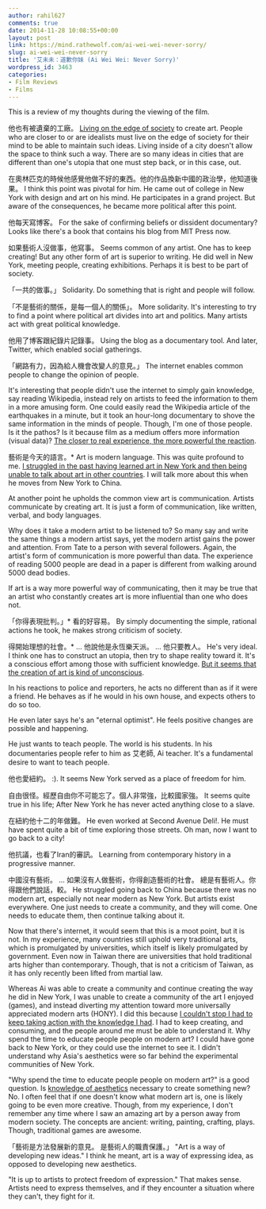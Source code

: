 ```yaml
---
author: rahil627
comments: true
date: 2014-11-28 10:08:55+00:00
layout: post
link: https://mind.rathewolf.com/ai-wei-wei-never-sorry/
slug: ai-wei-wei-never-sorry
title: '艾未未：道歉你妹 (Ai Wei Wei: Never Sorry)'
wordpress_id: 3463
categories:
- Film Reviews
- Films
---
```


This is a review of my thoughts during the viewing of the film.

他也有被遺棄的工廠。
[Living on the edge of society](https://mind.rathewolf.com/living-on-the-edge-of-society-ethics) to create art. People who are closer to or are idealists must live on the edge of society for their mind to be able to maintain such ideas. Living inside of a city doesn't allow the space to think such a way. There are so many ideas in cities that are different than one's utopia that one must step back, or in this case, out.

在奧林匹克的時候他感覺他做不好的東西。他的作品換新中國的政治學，他知道後果。
I think this point was pivotal for him. He came out of college in New York with design and art on his mind. He participates in a grand project. But aware of the consequences, he became more political after this point.

他每天寫博客。
For the sake of confirming beliefs or dissident documentary? Looks like there's a book that contains his blog from MIT Press now.

如果藝術人沒做事，他寫事。
Seems common of any artist. One has to keep creating! But any other form of art is superior to writing. He did well in New York, meeting people, creating exhibitions. Perhaps it is best to be part of society.

「一共的做事。」
Solidarity. Do something that is right and people will follow.

「不是藝術的關係，是每一個人的關係」。
More solidarity. It's interesting to try to find a point where political art divides into art and politics. Many artists act with great political knowledge.

他用了博客跟紀錄片記錄事。
Using the blog as a documentary tool. And later, Twitter, which enabled social gatherings.

「網路有力，因為給人機會改變人的意見。」
The internet enables common people to change the opinion of people.

It's interesting that people didn't use the internet to simply gain knowledge, say reading Wikipedia, instead rely on artists to feed the information to them in a more amusing form. One could easily read the Wikipedia article of the earthquakes in a minute, but it took an hour-long documentary to shove the same information in the minds of people. Though, I'm one of those people. Is it the pathos? Is it because film as a medium offers more information (visual data)? [The closer to real experience, the more powerful the reaction](https://mind.rathewolf.com/information-media-and-education).

藝術是今天的語言。*
Art is modern language. This was quite profound to me. [I struggled in the past having learned art in New York and then being unable to talk about art in other countries](https://mind.rathewolf.com/social-determinism-travel-and-aesthetics). I will talk more about this when he moves from New York to China.

At another point he upholds the common view art is communication. Artists communicate by creating art. It is just a form of communication, like written, verbal, and body languages.

Why does it take a modern artist to be listened to? So many say and write the same things a modern artist says, yet the modern artist gains the power and attention. From Tate to a person with several followers. Again, the artist's form of communication is more powerful than data. The experience of reading 5000 people are dead in a paper is different from walking around 5000 dead bodies.

If art is a way more powerful way of communicating, then it may be true that an artist who constantly creates art is more influential than one who does not.

「你得表現批判。」* 看的好容易。
By simply documenting the simple, rational actions he took, he makes strong criticism of society.

得開始理想的社會。*
...
他說他是永恆樂天派。
...
他只要教人。
He's very ideal. I think one has to construct an utopia, then try to shape reality toward it. It's a conscious effort among those with sufficient knowledge. [But it seems that the creation of art is kind of unconscious](http://en.wikipedia.org/wiki/Slavoj_%C5%BDi%C5%BEek#Ontology.2C_ideology.2C_and_the_Real).

In his reactions to police and reporters, he acts no different than as if it were a friend. He behaves as if he would in his own house, and expects others to do so too.

He even later says he's an "eternal optimist". He feels positive changes are possible and happening.

He just wants to teach people. The world is his students. In his documentaries people refer to him as 艾老師, Ai teacher. It's a fundamental desire to want to teach people.

他也愛紐約。
:). It seems New York served as a place of freedom for him.

自由很怪。經歷自由你不可能忘了。個人非常強，比較國家強。
It seems quite true in his life; After New York he has never acted anything close to a slave.

在紐約他十二的年做難。
He even worked at Second Avenue Deli!. He must have spent quite a bit of time exploring those streets. Oh man, now I want to go back to a city!

他抗議，也看了Iran的審訊。
Learning from contemporary history in a progressive manner.

中國沒有藝術。
...
如果沒有人做藝術，你得創造藝術的社會。 總是有藝術人。你得跟他們說話，較。
He struggled going back to China because there was no modern art, especially not near modern as New York. But artists exist everywhere. One just needs to create a community, and they will come. One needs to educate them, then continue talking about it.

Now that there's internet, it would seem that this is a moot point, but it is not. In my experience, many countries still uphold very traditional arts, which is promulgated by universities, which itself is likely promulgated by government. Even now in Taiwan there are universities that hold traditional arts higher than contemporary. Though, that is not a criticism of Taiwan, as it has only recently been lifted from martial law.

Whereas Ai was able to create a community and continue creating the way he did in New York, I was unable to create a community of the art I enjoyed (games), and instead diverting my attention toward more universally appreciated modern arts (HONY). I did this because [I couldn't stop I had to keep taking action with the knowledge I had](https://mind.rathewolf.com/constant-art-ethics). I had to keep creating, and consuming, and the people around me must be able to understand it. Why spend the time to educate people people on modern art? I could have gone back to New York, or they could use the internet to see it. I didn't understand why Asia's aesthetics were so far behind the experimental communities of New York.

"Why spend the time to educate people people on modern art?" is a good question. Is [knowledge of aesthetics](https://mind.rathewolf.com/learning-the-aesthetics-of-art) necessary to create something new? No. I often feel that if one doesn't know what modern art is, one is likely going to be even more creative. Though, from my experience, I don't remember any time where I saw an amazing art by a person away from modern society. The concepts are ancient: writing, painting, crafting, plays. Though, traditional games are awesome.

「藝術是方法發展新的意見。 是藝術人的職責保護。」
"Art is a way of developing new ideas." I think he meant, art is a way of expressing idea, as opposed to developing new aesthetics.

"It is up to artists to protect freedom of expression." That makes sense. Artists need to express themselves, and if they encounter a situation where they can't, they fight for it.
